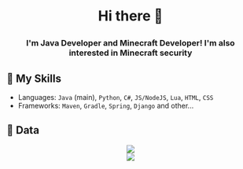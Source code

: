 # <p align="center">Hi there 👋</p>
### <p align="center">I'm Java Developer and Minecraft Developer! I'm also interested in Minecraft security</p>

## 🔨 My Skills
- Languages: `Java` (main), `Python`, `C#`, `JS/NodeJS`, `Lua`, `HTML`, `CSS`
- Frameworks: `Maven`, `Gradle`, `Spring`, `Django` and other...

## 📄 Data

<p align="center">
  <img src="https://komarev.com/ghpvc/?username=EpicPlayerA10&color=green"/>
  <br/>
  <img src="https://github-readme-stats.vercel.app/api?username=EpicPlayerA10&show_icons=true&theme=highcontrast"/>
</p>
